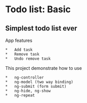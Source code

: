 Todo list: Basic
================

Simplest todo list ever
------------------------------------------------

App features

    *   Add task
    *   Remove task
    *   Undo remove task

This project demonstrate how to use

    *   ng-controller
    *   ng-model (two way binding)
    *   ng-submit (form submit)
    *   ng-hide, ng-show
    *   ng-repeat
